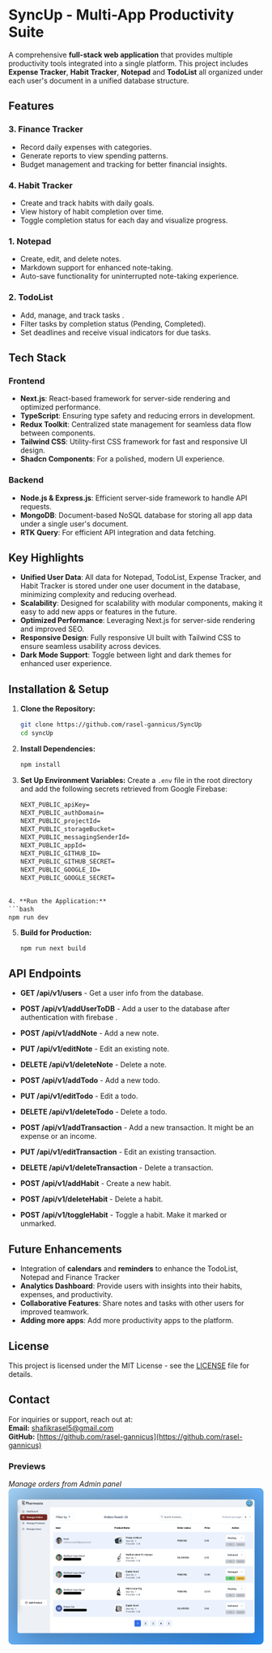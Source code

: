 # SyncUp - Multi-App Productivity Suite

A comprehensive **full-stack web application** that provides multiple productivity tools integrated into a single platform. This project includes **Expense Tracker**, **Habit Tracker**, **Notepad** and **TodoList** all organized under each user's document in a unified database structure.

## Features

### 3. **Finance Tracker**

- Record daily expenses with categories.
- Generate reports to view spending patterns.
- Budget management and tracking for better financial insights.

### 4. **Habit Tracker**

- Create and track habits with daily goals.
- View history of habit completion over time.
- Toggle completion status for each day and visualize progress.

### 1. **Notepad**

- Create, edit, and delete notes.
- Markdown support for enhanced note-taking.
- Auto-save functionality for uninterrupted note-taking experience.

### 2. **TodoList**

- Add, manage, and track tasks .
- Filter tasks by completion status (Pending, Completed).
- Set deadlines and receive visual indicators for due tasks.

## Tech Stack

### **Frontend**

- **Next.js**: React-based framework for server-side rendering and optimized performance.
- **TypeScript**: Ensuring type safety and reducing errors in development.
- **Redux Toolkit**: Centralized state management for seamless data flow between components.
- **Tailwind CSS**: Utility-first CSS framework for fast and responsive UI design.
- **Shadcn Components**: For a polished, modern UI experience.

### **Backend**

- **Node.js & Express.js**: Efficient server-side framework to handle API requests.
- **MongoDB**: Document-based NoSQL database for storing all app data under a single user's document.
- **RTK Query**: For efficient API integration and data fetching.

## Key Highlights

- **Unified User Data**: All data for Notepad, TodoList, Expense Tracker, and Habit Tracker is stored under one user document in the database, minimizing complexity and reducing overhead.
- **Scalability**: Designed for scalability with modular components, making it easy to add new apps or features in the future.
- **Optimized Performance**: Leveraging Next.js for server-side rendering and improved SEO.
- **Responsive Design**: Fully responsive UI built with Tailwind CSS to ensure seamless usability across devices.
- **Dark Mode Support**: Toggle between light and dark themes for enhanced user experience.

## Installation & Setup

1. **Clone the Repository:**

   ```bash
   git clone https://github.com/rasel-gannicus/SyncUp
   cd syncUp
   ```

2. **Install Dependencies:**

   ```bash
   npm install
   ```

3. **Set Up Environment Variables:**
   Create a `.env` file in the root directory and add the following secrets retrieved from Google Firebase:
   ```env
   NEXT_PUBLIC_apiKey=
   NEXT_PUBLIC_authDomain=
   NEXT_PUBLIC_projectId=
   NEXT_PUBLIC_storageBucket=
   NEXT_PUBLIC_messagingSenderId=
   NEXT_PUBLIC_appId=
   NEXT_PUBLIC_GITHUB_ID=
   NEXT_PUBLIC_GITHUB_SECRET=
   NEXT_PUBLIC_GOOGLE_ID=
   NEXT_PUBLIC_GOOGLE_SECRET=
   ```

````

4. **Run the Application:**
```bash
npm run dev
````

5. **Build for Production:**
   ```bash
   npm run next build
   ```

## API Endpoints

- **GET /api/v1/users** - Get a user info from the database.
- **POST /api/v1/addUserToDB** - Add a user to the database after authentication with firebase .

- **POST /api/v1/addNote** - Add a new note.
- **PUT /api/v1/editNote** - Edit an existing note.
- **DELETE /api/v1/deleteNote** - Delete a note.

- **POST /api/v1/addTodo** - Add a new todo.
- **PUT /api/v1/editTodo** - Edit a todo.
- **DELETE /api/v1/deleteTodo** - Delete a todo.

- **POST /api/v1/addTransaction** - Add a new transaction. It might be an expense or an income.
- **PUT /api/v1/editTransaction** - Edit an existing transaction.
- **DELETE /api/v1/deleteTransaction** - Delete a transaction.

- **POST /api/v1/addHabit** - Create a new habit.
- **POST /api/v1/deleteHabit** - Delete a habit.
- **POST /api/v1/toggleHabit** - Toggle a habit. Make it marked or unmarked.

## Future Enhancements

- Integration of **calendars** and **reminders** to enhance the TodoList, Notepad and Finance Tracker
- **Analytics Dashboard**: Provide users with insights into their habits, expenses, and productivity.
- **Collaborative Features**: Share notes and tasks with other users for improved teamwork.
- **Adding more apps**: Add more productivity apps to the platform. 

## License

This project is licensed under the MIT License - see the [LICENSE](LICENSE) file for details.

## Contact

For inquiries or support, reach out at:  
**Email:** [shafikrasel5@gmail.com](mailto:shafikrasel5@gmail.com)  
**GitHub:** [https://github.com/rasel-gannicus](https://github.com/rasel-gannicus)

### Previews 


*Manage orders from Admin panel*
![Manage orders from Admin panel](https://github.com/rasel-gannicus/Pharmasia/blob/main/src/assets/for%20hosting/admin%20manage%20orders.png?raw=true)
